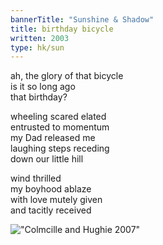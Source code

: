 ```yaml
---
bannerTitle: "Sunshine & Shadow" 
title: birthday bicycle
written: 2003
type: hk/sun
---
```


ah, the glory of that bicycle  
is it so long ago  
that birthday?  
  
wheeling scared elated  
entrusted to momentum  
my Dad released me  
laughing steps receding  
down our little hill  
  
wind thrilled  
my boyhood ablaze  
with love mutely given  
and tacitly received  


!["Colmcille and Hughie 2007"](/images/bio/dadandme.jpg "Colmcille and Hughie 2007")
